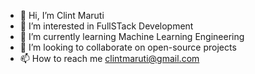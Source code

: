   - 👋 Hi, I’m Clint Maruti
- 👀 I’m interested in FullSTack Development
- 🌱 I’m currently learning Machine Learning Engineering
- 💞️ I’m looking to collaborate on open-source projects
- 📫 How to reach me clintmaruti@gmail.com

<!---
ClintM93/ClintM93 is a ✨ special ✨ repository because its `README.md` (this file) appears on your GitHub profile.
You can click the Preview link to take a look at your changes.
--->
